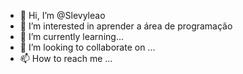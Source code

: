 - 👋 Hi, I’m @Slevyleao
- 👀 I’m interested in  aprender a área de programação
- 🌱 I’m currently learning...
- 💞️ I’m looking to collaborate on ...
- 📫 How to reach me ...

<!---
Slevyleao/Slevyleao is a ✨ special ✨ repository because its `README.md` (this file) appears on your GitHub profile.
You can click the Preview link to take a look at your changes.
--->
